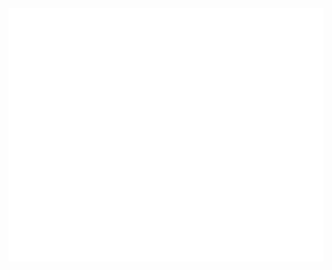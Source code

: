 <img src="https://raw.githubusercontent.com/j3ll3yfi5h/j3ll3yfi5h/master/animation-v0.svg" width="854" height="405">
